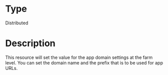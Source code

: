 # Type

Distributed

# Description

This resource will set the value for the app domain settings at the farm level.
You can set the domain name and the prefix that is to be used for app URLs.

